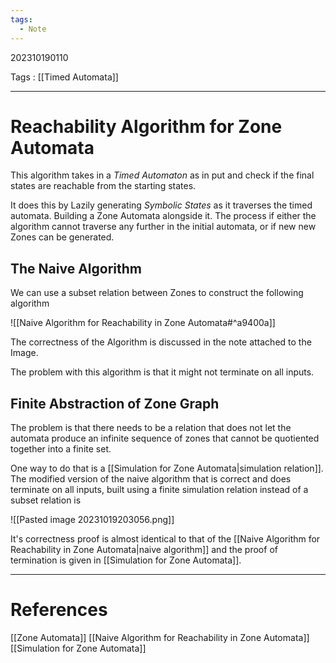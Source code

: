 ```yaml
---
tags:
  - Note
---
```

202310190110

Tags : [[Timed Automata]]

---
# Reachability Algorithm for Zone Automata

This algorithm takes in a *Timed Automaton* as in put and check if the final states are reachable from the starting states.

It does this by Lazily generating _Symbolic States_ as it traverses the timed automata. Building a Zone Automata alongside it. The process if either the algorithm cannot traverse any further in the initial automata, or if new new Zones can be generated.

## The Naive Algorithm

We can use a subset relation between Zones to construct the following algorithm

![[Naive Algorithm for Reachability in Zone Automata#^a9400a]]

The correctness of the Algorithm is discussed in the note attached to the Image.

The problem with this algorithm is that it might not terminate on all inputs.

## Finite Abstraction of Zone Graph

The problem is that there needs to be a relation that does not let the automata produce an infinite sequence of zones that cannot be quotiented together into a finite set.

One way to do that is a [[Simulation for Zone Automata|simulation relation]].
The modified version of the naive algorithm that is correct and does terminate on all inputs, built using  a finite simulation relation instead of a subset relation is

![[Pasted image 20231019203056.png]]

It's correctness proof is almost identical to that of the [[Naive Algorithm for Reachability in Zone Automata|naive algorithm]] and the proof of termination is given in [[Simulation for Zone Automata]].

---
# References
[[Zone Automata]]
[[Naive Algorithm for Reachability in Zone Automata]]
[[Simulation for Zone Automata]]